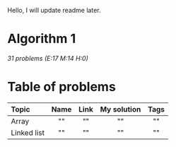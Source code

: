 Hello, I will update readme later. 
# Algorithm 1
<i> 31 problems (E:17 M:14 H:0) </i>

# Table of problems
| Topic | Name | Link | My solution | Tags|
| :------------ | :----------: | :----------: |:----------: |:----------: |
| Array | "" | "" |"" | "" |
| Linked list | "" | "" |"" | "" |
